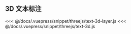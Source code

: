 ## 3D 文本标注
<ClientOnly>
  <common-code-view name="threejs-text-3d" :is-code-view="false"/>
</ClientOnly>

<<< @/docs/.vuepress/snippet/threejs/text-3d-layer.js
<<< @/docs/.vuepress/snippet/threejs/text-3d.js
